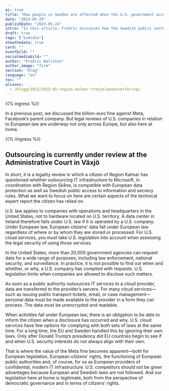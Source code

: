 ```yaml
---
ai: true
title: "How people in Sweden are affected when the U.S. government accesses outsourced data"
date: "2023-05-29"
publishDate: "2023-05-24"
intro: "In this article, Fredric discusses how the Swedish public sector and data protection are affected by outsourcing to the United States."
draft: true
tags: ["Svenska"]
showthedate: true
card: ""
eventbild: ""
socialmediabild: ""
author: "Fredric Wallsten"
author_image: "firm"
section: "blog"
language: "en"
toc: ""
aliases:
  - /blogg/2023/2023-05-region-kalmar-tredjelandsoverforing/
---
```

{{% ingress %}}

In a previous post, we discussed the billion-euro fine against Meta, Facebook’s parent company. But legal reviews of U.S. companies in relation to European law are underway not only across Europe, but also here at home.

{{% /ingress %}}

## Outsourcing is currently under review at the Administrative Court in Växjö

In short, it is a legality review in which a citizen of Region Kalmar has questioned whether outsourcing IT infrastructure to Microsoft, in coordination with Region Skåne, is compatible with European data protection as well as Swedish public access to information and secrecy rules. What we want to focus on here are certain aspects of the technical expert report the citizen has relied on.

U.S. law applies to companies with operations and headquarters in the United States, not to hardware located on U.S. territory. A data center in Ireland therefore falls under U.S. law if it is operated by a U.S. company. Under European law, European citizens’ data fall under European law regardless of where or by whom they are stored or processed. For U.S. cloud services, you must take U.S. legislation into account when assessing the legal security of using those services.

In the United States, more than 20,000 government agencies can request data for a wide range of purposes, including law enforcement, national security, and surveillance. In practice, it is not possible to find out when and whether, or why, a U.S. company has complied with requests. U.S. legislation limits when companies are allowed to disclose such matters.

As soon as a public authority outsources IT services to a cloud provider, data are transferred to the provider’s servers. For many cloud services—such as issuing public transport tickets, email, or case management—personal data must be made available to the provider in a form they can process. The data must be unencrypted and readable.

When activities fall under European law, there is an obligation to be able to inform the citizen when a disclosure has occurred and why. U.S. cloud services have few options for complying with both sets of laws at the same time. For a long time, the EU and Sweden handled this by ignoring their own laws. Only after Donald Trump’s presidency did EU countries begin to see if and when U.S. security interests do not always align with their own.

That is where the value of the Meta fine becomes apparent—both for European legislation, European citizens’ rights, the functioning of European public authorities and, of course, for us as European providers of confidential, modern IT infrastructure. U.S. competitors should not be given advantages because European and Swedish laws are not followed. And our legislation here at home is legitimate, both from the perspective of democratic governance and in terms of citizens’ rights.